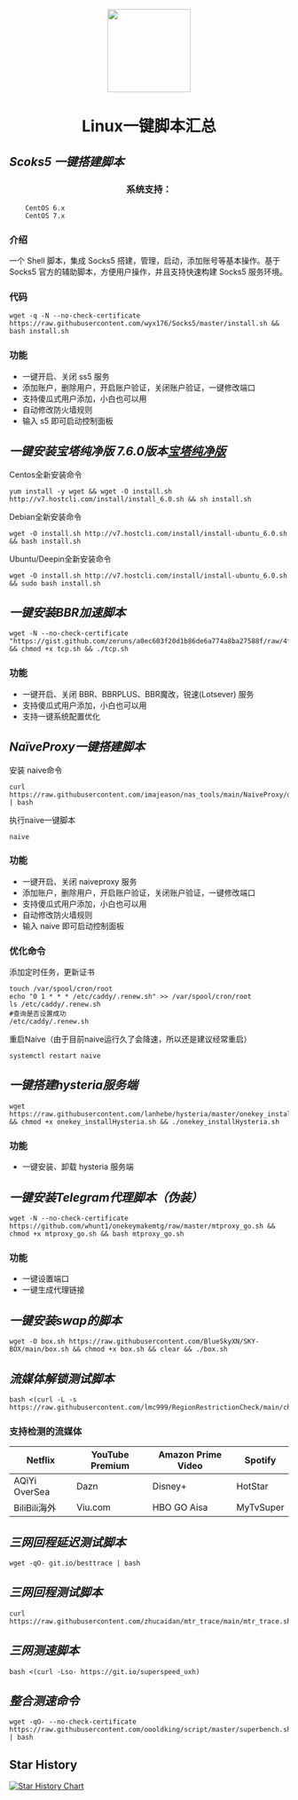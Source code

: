 
<div align=center>
<img src="https://docs.espressif.com/projects/esp-idf/zh_CN/v4.3/esp32c3/_images/linux-logo.png" width="150" height="150">
</div>

#  <center> Linux一键脚本汇总
## *Scoks5 一键搭建脚本* 

### <center> 系统支持：  
        CentOS 6.x    
        CentOS 7.x  
### 介绍  
一个 Shell 脚本，集成 Socks5 搭建，管理，启动，添加账号等基本操作。基于 Socks5 官方的辅助脚本，方便用户操作，并且支持快速构建 Socks5 服务环境。  
### 代码  
```
wget -q -N --no-check-certificate https://raw.githubusercontent.com/wyx176/Socks5/master/install.sh && bash install.sh
```
### 功能  
* 一键开启、关闭 ss5 服务
* 添加账户，删除用户，开启账户验证，关闭账户验证，一键修改端口
* 支持傻瓜式用户添加，小白也可以用
* 自动修改防火墙规则
* 输入 s5 即可启动控制面板

## *一键安装宝塔纯净版 7.6.0版本[宝塔纯净版](https://www.hostcli.com/ "宝塔纯净版")*
Centos全新安装命令  
```
yum install -y wget && wget -O install.sh http://v7.hostcli.com/install/install_6.0.sh && sh install.sh
```
Debian全新安装命令
```
wget -O install.sh http://v7.hostcli.com/install/install-ubuntu_6.0.sh && bash install.sh
```
Ubuntu/Deepin全新安装命令
```
wget -O install.sh http://v7.hostcli.com/install/install-ubuntu_6.0.sh && sudo bash install.sh
```

## *一键安装BBR加速脚本*
```
wget -N --no-check-certificate "https://gist.github.com/zeruns/a0ec603f20d1b86de6a774a8ba27588f/raw/4f9957ae23f5efb2bb7c57a198ae2cffebfb1c56/tcp.sh" && chmod +x tcp.sh && ./tcp.sh
```
### 功能  
* 一键开启、关闭 BBR、BBRPLUS、BBR魔改，锐速(Lotsever) 服务
* 支持傻瓜式用户添加，小白也可以用
* 支持一键系统配置优化

## *NaïveProxy一键搭建脚本*
安装 naive命令
```
curl   https://raw.githubusercontent.com/imajeason/nas_tools/main/NaiveProxy/do.sh | bash
```
执行naive一键脚本
```
naive
```
### 功能  
* 一键开启、关闭 naiveproxy 服务
* 添加账户，删除用户，开启账户验证，关闭账户验证，一键修改端口
* 支持傻瓜式用户添加，小白也可以用
* 自动修改防火墙规则
* 输入 naive 即可启动控制面板
### 优化命令
添加定时任务，更新证书
```
touch /var/spool/cron/root
echo "0 1 * * * /etc/caddy/.renew.sh" >> /var/spool/cron/root
ls /etc/caddy/.renew.sh
#查询是否设置成功
/etc/caddy/.renew.sh
```
重启Naive（由于目前naive运行久了会降速，所以还是建议经常重启）
```
systemctl restart naive
```

## *一键搭建hysteria服务端*
```
wget https://raw.githubusercontent.com/lanhebe/hysteria/master/onekey_installHysteria.sh && chmod +x onekey_installHysteria.sh && ./onekey_installHysteria.sh
```
### 功能  
* 一键安装、卸载 hysteria 服务端

## *一键安装Telegram代理脚本（伪装）*
```
wget -N --no-check-certificate https://github.com/whunt1/onekeymakemtg/raw/master/mtproxy_go.sh && chmod +x mtproxy_go.sh && bash mtproxy_go.sh
```
### 功能  
* 一键设置端口
* 一键生成代理链接

## *一键安装swap的脚本*
```
wget -O box.sh https://raw.githubusercontent.com/BlueSkyXN/SKY-BOX/main/box.sh && chmod +x box.sh && clear && ./box.sh
```

## *流媒体解锁测试脚本*
```
bash <(curl -L -s https://raw.githubusercontent.com/lmc999/RegionRestrictionCheck/main/check.sh)
```
### 支持检测的流媒体
<div align="center">

| Netflix  | YouTube Premium| Amazon Prime Video| Spotify |
| ---------- | -----------| -----------| -----------|
| AQiYi OverSea  | Dazn | Disney+ | HotStar |
| BiliBili海外 | Viu.com | HBO GO Aisa | MyTvSuper |

</div>

## *三网回程延迟测试脚本*
```
wget -qO- git.io/besttrace | bash
```

## *三网回程测试脚本*
```
curl https://raw.githubusercontent.com/zhucaidan/mtr_trace/main/mtr_trace.sh|bash
```

## *三网测速脚本*
```
bash <(curl -Lso- https://git.io/superspeed_uxh)
```

## *整合测速命令*
```
wget -qO- --no-check-certificate https://raw.githubusercontent.com/oooldking/script/master/superbench.sh | bash
```

## Star History

[![Star History Chart](https://api.star-history.com/svg?repos=huajianyizou/linux_shell&type=Date)](https://star-history.com/#huajianyizou/linux_shell&Date)

